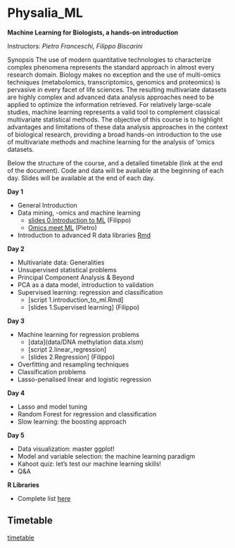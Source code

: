 # Physalia_ML


**Machine Learning for Biologists, a hands-on introduction**

Instructors: *Pietro Franceschi, Filippo Biscarini*

Synopsis
The use of modern quantitative technologies to characterize complex phenomena represents the standard approach in almost every research domain. Biology makes no exception and the use of multi-omics techniques (metabolomics, transcriptomics, genomics and proteomics) is pervasive in every facet of life sciences. The resulting multivariate datasets are highly complex and advanced data analysis approaches need to be applied to optimize the information retrieved. For relatively large-scale studies, machine learning represents a valid tool to complement classical multivariate statistical methods.
The objective of this course is to highlight advantages and limitations of these data analysis approaches in the context of biological research, providing a broad hands-on introduction to the use of multivariate methods and machine learning for the analysis of ‘omics datasets.

Below the structure of the course, and a detailed timetable (link at the end of the document).
Code and data will be available at the beginning of each day. Slides will be available at the end of each day.


**Day 1**

* General Introduction 
* Data mining, -omics and machine learning
    * [slides 0.Introduction to ML](slides/0.introduction_to_machine_learning.pdf) (Filippo) 
    * [Omics meet ML](slides/omics_meet_ML.pdf) (Pietro) 
* Introduction to advanced R data libraries [Rmd]()

**Day 2**
* Multivariate data: Generalities
* Unsupervised statistical problems
* Principal Component Analysis & Beyond
* PCA as a data model, introduction to validation
* Supervised learning: regression and classification
   * [script 1.introduction_to_ml.Rmd]
   * [slides 1.Supervised learning] (Filippo) 

**Day 3**
* Machine learning for regression problems
   * [data](data/DNA methylation data.xlsm)
   * [script 2.linear_regression]
   * [slides 2.Regression] (Filippo)
* Overfitting and resampling techniques
* Classification problems
* Lasso-penalised linear and logistic regression

**Day 4**
* Lasso and model tuning
* Random Forest for regression and classification
* Slow learning: the boosting approach

**Day 5**
* Data visualization: master ggplot!
* Model and variable selection: the machine learning paradigm
* Kahoot quiz: let’s test our machine learning skills!
* Q&A

**R Libraries**
* Complete list [here](https://github.com/pietrofranceschi/Physalia_ML/blob/main/r_packages.R)

## Timetable
[timetable](https://docs.google.com/spreadsheets/d/1KJlq50n6D_TxiQWGZhsVhJVmQWgiPh37WoBmexnMT1k/edit?usp=sharing)



